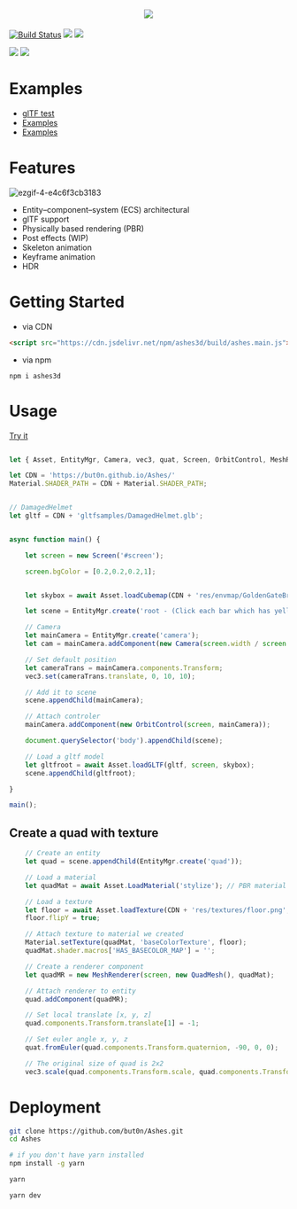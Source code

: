 <h1 align="center">
    <img src="https://user-images.githubusercontent.com/7625588/53308816-3041ec80-38df-11e9-9c3a-fb515eb4d404.png">
</h1>

[![Build Status](https://travis-ci.org/but0n/Ashes.svg?branch=master)](https://travis-ci.org/but0n/Ashes)
[![](https://badgen.net/bundlephobia/minzip/ashes3d)](https://bundlephobia.com/result?p=ashes3d)
[![](https://data.jsdelivr.com/v1/package/npm/ashes3d/badge)](https://www.jsdelivr.com/package/npm/ashes3d)

![](https://user-images.githubusercontent.com/7625588/74095701-8dfb3300-4b48-11ea-8e56-2dd58922d9b6.png)
![](https://user-images.githubusercontent.com/7625588/67295473-c0d9d680-f519-11e9-96b8-72422af0a547.png)

# Examples
 - [glTF test](https://cx20.github.io/gltf-test/?engines=Ashes)
 - [Examples](https://cx20.github.io/jsdo.it-archives/tag/ashes/)
 - [Examples](https://jsfiddle.net/user/cx20/fiddles/)


# Features
![ezgif-4-e4c6f3cb3183](https://user-images.githubusercontent.com/7625588/58366099-db266e80-7eff-11e9-9d24-396a98895d7c.gif)

 - Entity–component–system (ECS) architectural
 - glTF support
 - Physically based rendering (PBR)
 - Post effects (WIP)
 - Skeleton animation
 - Keyframe animation
 - HDR

# Getting Started

- via CDN
```html
<script src="https://cdn.jsdelivr.net/npm/ashes3d/build/ashes.main.js"></script>
```
- via npm
```
npm i ashes3d
```

# Usage

[Try it](https://codepen.io/but0n/pen/daERdd)

```js

let { Asset, EntityMgr, Camera, vec3, quat, Screen, OrbitControl, MeshRenderer, Filter, Shader, Material, QuadMesh } = Ashes;

let CDN = 'https://but0n.github.io/Ashes/'
Material.SHADER_PATH = CDN + Material.SHADER_PATH;


// DamagedHelmet
let gltf = CDN + 'gltfsamples/DamagedHelmet.glb';


async function main() {

    let screen = new Screen('#screen');

    screen.bgColor = [0.2,0.2,0.2,1];


    let skybox = await Asset.loadCubemap(CDN + 'res/envmap/GoldenGateBridge2/');

    let scene = EntityMgr.create('root - (Click each bar which has yellow border to toggle visible)');

    // Camera
    let mainCamera = EntityMgr.create('camera');
    let cam = mainCamera.addComponent(new Camera(screen.width / screen.height));

    // Set default position
    let cameraTrans = mainCamera.components.Transform;
    vec3.set(cameraTrans.translate, 0, 10, 10);

    // Add it to scene
    scene.appendChild(mainCamera);

    // Attach controler
    mainCamera.addComponent(new OrbitControl(screen, mainCamera));

    document.querySelector('body').appendChild(scene);

    // Load a gltf model
    let gltfroot = await Asset.loadGLTF(gltf, screen, skybox);
    scene.appendChild(gltfroot);

}

main();

```

## Create a quad with texture

```js
    // Create an entity
    let quad = scene.appendChild(EntityMgr.create('quad'));

    // Load a material
    let quadMat = await Asset.LoadMaterial('stylize'); // PBR material

    // Load a texture
    let floor = await Asset.loadTexture(CDN + 'res/textures/floor.png', { minFilter: screen.gl.NEAREST_MIPMAP_NEAREST });
    floor.flipY = true;

    // Attach texture to material we created
    Material.setTexture(quadMat, 'baseColorTexture', floor);
    quadMat.shader.macros['HAS_BASECOLOR_MAP'] = '';

    // Create a renderer component
    let quadMR = new MeshRenderer(screen, new QuadMesh(), quadMat);

    // Attach renderer to entity
    quad.addComponent(quadMR);

    // Set local translate [x, y, z]
    quad.components.Transform.translate[1] = -1;

    // Set euler angle x, y, z
    quat.fromEuler(quad.components.Transform.quaternion, -90, 0, 0);

    // The original size of quad is 2x2
    vec3.scale(quad.components.Transform.scale, quad.components.Transform.scale, 9);

```

# Deployment

```sh
git clone https://github.com/but0n/Ashes.git
cd Ashes

# if you don't have yarn installed
npm install -g yarn

yarn

yarn dev
```

